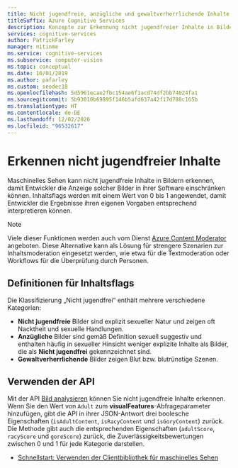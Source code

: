 ```yaml
---
title: Nicht jugendfreie, anzügliche und gewaltverherrlichende Inhalte – maschinelles Sehen
titleSuffix: Azure Cognitive Services
description: Konzepte zur Erkennung nicht jugendfreier Inhalte in Bildern mithilfe der Maschinelles Sehen-API.
services: cognitive-services
author: PatrickFarley
manager: nitinme
ms.service: cognitive-services
ms.subservice: computer-vision
ms.topic: conceptual
ms.date: 10/01/2019
ms.author: pafarley
ms.custom: seodec18
ms.openlocfilehash: 5d5961ecae2fbc154ae6f1acd74df2bb74024fa1
ms.sourcegitcommit: 5b93010b69895f146b5afd637a42f17d780c165b
ms.translationtype: HT
ms.contentlocale: de-DE
ms.lasthandoff: 12/02/2020
ms.locfileid: "96532617"
---
```

# <a name="detect-adult-content"></a>Erkennen nicht jugendfreier Inhalte

Maschinelles Sehen kann nicht jugendfreie Inhalte in Bildern erkennen, damit Entwickler die Anzeige solcher Bilder in ihrer Software einschränken können. Inhaltsflags werden mit einem Wert von 0 bis 1 angewendet, damit Entwickler die Ergebnisse ihren eigenen Vorgaben entsprechend interpretieren können.

> [!NOTE]
> Viele dieser Funktionen werden auch vom Dienst [Azure Content Moderator](../content-moderator/overview.md) angeboten. Diese Alternative kann als Lösung für strengere Szenarien zur Inhaltsmoderation eingesetzt werden, wie etwa für die Textmoderation oder Workflows für die Überprüfung durch Personen.

## <a name="content-flag-definitions"></a>Definitionen für Inhaltsflags

Die Klassifizierung „Nicht jugendfrei“ enthält mehrere verschiedene Kategorien:

- **Nicht jugendfreie** Bilder sind explizit sexueller Natur und zeigen oft Nacktheit und sexuelle Handlungen.
- **Anzügliche** Bilder sind gemäß Definition sexuell suggestiv und enthalten häufig in sexueller Hinsicht weniger explizite Inhalte als Bilder, die als **Nicht jugendfrei** gekennzeichnet sind.
- **Gewaltverherrlichende** Bilder zeigen Blut bzw. blutrünstige Szenen.

## <a name="use-the-api"></a>Verwenden der API

Mit der API [Bild analysieren](https://westcentralus.dev.cognitive.microsoft.com/docs/services/computer-vision-v3-1-ga/operations/56f91f2e778daf14a499f21b) können Sie nicht jugendfreie Inhalte erkennen. Wenn Sie den Wert von `Adult` zum **visualFeatures**-Abfrageparameter hinzufügen, gibt die API in ihrer JSON-Antwort drei boolesche Eigenschaften (`isAdultContent`, `isRacyContent` und `isGoryContent`) zurück. Die Methode gibt auch die entsprechenden Eigenschaften (`adultScore`, `racyScore` und `goreScore`) zurück, die Zuverlässigkeitsbewertungen zwischen 0 und 1 für jede Kategorie darstellen.

- [Schnellstart: Verwenden der Clientbibliothek für maschinelles Sehen](./quickstarts-sdk/client-library.md?pivots=programming-language-csharp)

